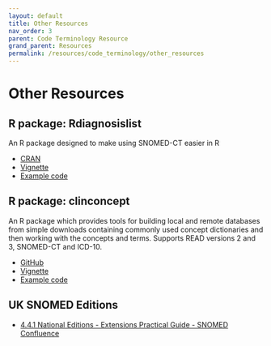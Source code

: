 ```yaml
---
layout: default
title: Other Resources
nav_order: 3
parent: Code Terminology Resource
grand_parent: Resources
permalink: /resources/code_terminology/other_resources
---
```


# Other Resources

## R package: Rdiagnosislist

An R package designed to make using SNOMED-CT easier in R
- <a href="https://cran.r-project.org/web/packages/Rdiagnosislist/index.html" target="_blank">CRAN</a>
- <a href="https://cran.r-project.org/web/packages/Rdiagnosislist/vignettes/SNOMEDcodelists.html" target="_blank">Vignette</a>
- <a href="https://hdruk.app.box.com/folder/180935427262" target="_blank">Example code</a>

## R package: clinconcept

An R package which provides tools for building local and remote databases from simple downloads containing commonly used concept dictionaries and then working with the concepts and terms. Supports READ versions 2 and 3, SNOMED-CT and ICD-10.

- <a href="https://github.com/rcfgroup/clinconcept" target="_blank">GitHub</a>
- <a href="https://arxiv.org/pdf/2002.11431" target="_blank">Vignette</a>
- <a href="https://hdruk.app.box.com/folder/180935427262" target="_blank">Example code</a>


## UK SNOMED Editions

- <a href="https://confluence.ihtsdotools.org/display/DOCEXTPG/4.4.1+National+Editions#Figure-depiction-of-uk-edition" target="_blank">4.4.1 National Editions - Extensions Practical Guide - SNOMED Confluence</a>


